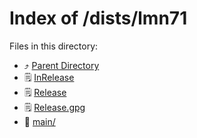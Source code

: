 
# Index of /dists/lmn71
Files in this directory:
- ⤴ [Parent Directory](../)
- 🗒 [InRelease](InRelease)
- 🗒 [Release](Release)
- 🗒 [Release.gpg](Release.gpg)
- 📁 [main/](main)
